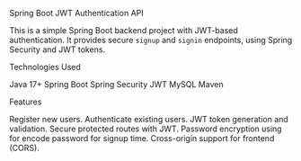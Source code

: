 Spring Boot JWT Authentication API

This is a simple Spring Boot backend project with JWT-based authentication. It provides secure `signup` and `signin` endpoints, using Spring Security and JWT tokens.

Technologies Used

Java 17+
Spring Boot
Spring Security
JWT 
MySQL
Maven

Features

Register new users.
Authenticate existing users.
JWT token generation and validation.
Secure protected routes with JWT.
Password encryption using for encode password for signup time.
Cross-origin support for frontend (CORS).
